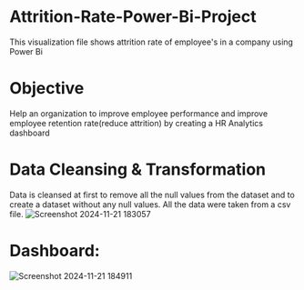 # Attrition-Rate-Power-Bi-Project
This visualization file shows attrition rate of employee's in a company using Power Bi
# Objective
Help an organization to improve employee performance and improve employee retention rate(reduce attrition) by creating a HR Analytics dashboard
# Data Cleansing & Transformation
Data is cleansed at first to remove all the null values from the dataset and to create a dataset without any null values. All the data were taken from a csv file.
![Screenshot 2024-11-21 183057](https://github.com/user-attachments/assets/d4b03bdb-ea3e-4100-8c01-3b2a37870278)
# Dashboard:
![Screenshot 2024-11-21 184911](https://github.com/user-attachments/assets/80d19505-9632-4e38-ac42-e4ebe206834f)
